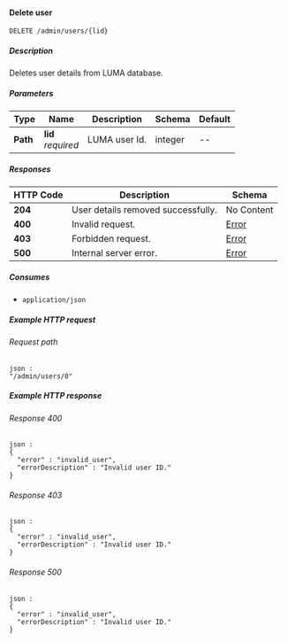 
<a name="delete_user"></a>
#### Delete user
```
DELETE /admin/users/{lid}
```


##### Description
Deletes user details from LUMA database.


##### Parameters

|Type|Name|Description|Schema|Default|
|---|---|---|---|---|
|**Path**|**lid**  <br>*required*|LUMA user Id.|integer|--|


##### Responses

|HTTP Code|Description|Schema|
|---|---|---|
|**204**|User details removed successfully.|No Content|
|**400**|Invalid request.|[Error](../definitions/Error.md#error)|
|**403**|Forbidden request.|[Error](../definitions/Error.md#error)|
|**500**|Internal server error.|[Error](../definitions/Error.md#error)|


##### Consumes

* `application/json`


##### Example HTTP request

###### Request path
```
json :
"/admin/users/0"
```


##### Example HTTP response

###### Response 400
```
json :
{
  "error" : "invalid_user",
  "errorDescription" : "Invalid user ID."
}
```


###### Response 403
```
json :
{
  "error" : "invalid_user",
  "errorDescription" : "Invalid user ID."
}
```


###### Response 500
```
json :
{
  "error" : "invalid_user",
  "errorDescription" : "Invalid user ID."
}
```



